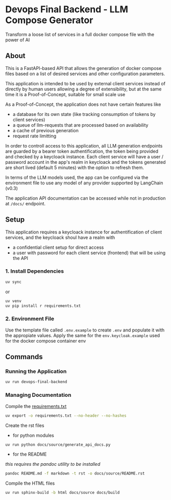 # Devops Final Backend - LLM Compose Generator

Transform a loose list of services in a full docker compose file with the power of AI

## About

This is a FastAPI-based API that allows the generation of docker compose files based
on a list of desired services and other configuration parameters.

This application is intended to be used by external client services instead of directly by
human users allowing a degree of extensibility, but at the same time it is a 
Proof-of-Concept, suitable for small scale use

As a Proof-of-Concept, the application does not have certain features like
- a database for its own state (like tracking consumption of tokens by client services)
- a queue of llm-requests that are processed based on availability
- a cache of previous generation
- request rate limitting 

In order to controll access to this application, all LLM generation endpoints are guarded
by a bearer token authentification, the token being provided and checked by a keycloack
instance. Each client service will have a user / password account in the app's realm
in keycloack and the tokens generated are short lived (default 5 minutes) with the option
to refresh them.

In terms of the LLM models used, the app can be configured via the environment file to use
any model of any provider supported by LangChain (v0.3)

The application API documentation can be accessed while not in production at `/docs/` endpoint.

## Setup

This application requires a keycloack instance for authentification of client services, 
and the keycloack shoul have a realm with
- a confidential client setup for direct access
- a user with password for each client service (frontend) that will be using the API

### 1. Install Dependencies

```sh
uv sync
```

or

```sh
uv venv
uv pip install r requirements.txt
```

### 2. Environment File

Use the template file called `.env.example` to create `.env` and populate it with the appropiate values.
Apply the same for the `env.keycloak.example` used for the docker compose container env

## Commands

### Running the Application

```sh
uv run devops-final-backend
```

### Managing Documentation

Compile the [requirements.txt](requirements.txt)

```sh
uv export -o requirements.txt --no-header --no-hashes
```

Create the rst files

- for python modules

```sh
uv run python docs/source/generate_api_docs.py   
```

- for the README

*this requires the pandoc utility to be installed*

```sh
pandoc README.md -f markdown -t rst -o docs/source/README.rst
```


Compile the HTML files

```sh
uv run sphinx-build -b html docs/source docs/build    
```